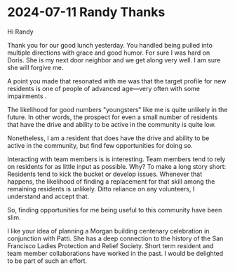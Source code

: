 # 2024-07-11 Randy Thanks

Hi Randy

Thank you for our good lunch yesterday. You handled being pulled into multiple directions with grace and good humor. For sure I was hard on Doris. She is my next door neighbor and we get along very well. I am sure she will forgive me.

A point you made that resonated with me was that the target profile for new residents is one of people of advanced age—very often with some impairments <my words not yours>.

The likelihood for good numbers "youngsters" like me is quite unlikely in the future. In other words, the prospect for even a small number of residents that have the drive and ability to be active in the community is quite low.

Nonetheless, I am a resident that does have the drive and ability to be active in the community, but find few opportunities for doing so.

Interacting with team members is is interesting. Team members tend to rely on residents for as little input as possible. Why? To make a long story short: Residents tend to kick the bucket or develop issues. Whenever that happens, the likelihood of finding a replacement for that skill among the remaining residents is unlikely. Ditto reliance on any volunteers, I understand and accept that.

So, finding opportunities for me being useful to this community have been slim.

I like your idea of planning a Morgan building centenary celebration in conjunction with Patti. She has a deep connection to the history of the San Francisco Ladies Protection and Relief Society.  Short term resident and team member collaborations have worked in the past. I would be delighted to be part of such an effort.

